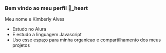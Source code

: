  ### Bem vindo ao meu perfil 💜_heart
 
Meu nome e Kimberly Alves

- Estudo no Alura 
- E estudo a linguagem Javascript
- Uso esse espa;o para minha organicao e compartilhamento dos meus projetos
